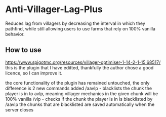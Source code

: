 # Anti-Villager-Lag-Plus
Reduces lag from villagers by decreasing the interval in which they pathfind, while still allowing users to use farms that rely on 100% vanilla behavior.

## How to use
https://www.spigotmc.org/resources/villager-optimiser-1-14-2-1-15.68517/
this is the plugin that I have editted, thankfully the author chose a good licence, so I can improve it.

the core functionality of the plugin has remained untouched, the only difference is 2 new commands added
  /aavlp - blacklists the chunk the player is in to avlp, meaning villager mechanics in the given chunk will be 100% vanilla
  /vlp - checks if the chunk the player is in is blacklisted by /aavlp
the chunks that are blacklisted are saved automatically when the server closes
